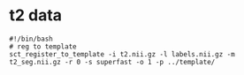 t2 data
=======

~~~~
#!/bin/bash
# reg to template
sct_register_to_template -i t2.nii.gz -l labels.nii.gz -m t2_seg.nii.gz -r 0 -s superfast -o 1 -p ../template/
~~~~
